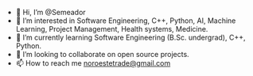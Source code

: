 - 👋 Hi, I’m @Semeador
- 👀 I’m interested in Software Engineering, C++, Python, AI, Machine Learning, Project Management, Health systems, Medicine. 
- 🌱 I’m currently learning Software Engineering (B.Sc. undergrad), C++, Python.
- 💞️ I’m looking to collaborate on open source projects. 
- 📫 How to reach me noroestetrade@gmail.com

<!---
Semeador/Semeador is a ✨ special ✨ repository because its `README.md` (this file) appears on your GitHub profile.
You can click the Preview link to take a look at your changes.
--->
